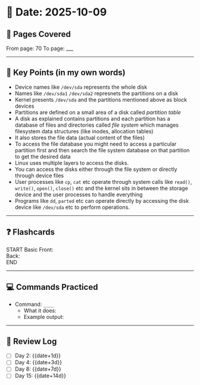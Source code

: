# 📅 Date: 2025-10-09
## 📖 Pages Covered
From page: 70 To page: ___

---

## 📝 Key Points (in my own words)
- Device names like `/dev/sda` represents the whole disk 
- Names like `/dev/sda1` `/dev/sda2` represnets the partitions on a disk
- Kernel presents `/dev/sda` and the partitions mentioned above as block devices
- Partitions are defined on a small area of a disk called *partition table*  
- A disk as explained contains partitions and each partition has a database of files and directories called *file system* which manages filesystem data structures (like inodes, allocation tables)
- It also stores the file data (actual content of the files)
- To access the file database you might need to access a particular partition first and then search the file system database on that partition to get the desired data
- Linux uses multiple layers to access the disks.
- You can access the disks either through the file system or directly through device files
- User processes like `cp`, `cat` etc operate through system calls like `read()`, `write()`, `open()`, `close()` etc and the kernel sits in between the storage device and the user processes to handle everything
- Programs like `dd`, `parted` etc can operate directly by accessing the disk device like `/dev/sda` etc to perform operations.  
---

## ❓ Flashcards
START
Basic
Front:  
Back:  
END

---

## 💻 Commands Practiced
- Command: `____`
  - What it does:  
  - Example output:  

---

## 🔄 Review Log
- [ ] Day 2: {{date+1d}}
- [ ] Day 4: {{date+3d}}
- [ ] Day 8: {{date+7d}}
- [ ] Day 15: {{date+14d}}
